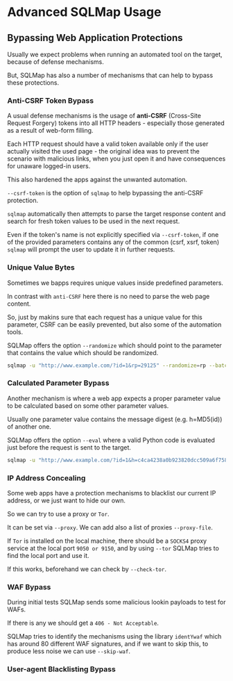# Advanced SQLMap Usage

## Bypassing Web Application Protections

Usually we expect problems when running an automated tool on the target, because of defense mechanisms.

But, SQLMap has also a number of mechanisms that can help to bypass these protections.

### Anti-CSRF Token Bypass

A usual defense mechanisms is the usage of **anti-CSRF** (Cross-Site Request Forgery) tokens into all HTTP headers - especially those generated as a result of web-form filling.

Each HTTP request should have a valid token available only if the user actually visited the used page - the original idea was to prevent the scenario with malicious links, when you just open it and have consequences for unaware logged-in users.

This also hardened the apps against the unwanted automation.

`--csrf-token` is the option of `sqlmap` to help bypassing the anti-CSRF protection.

`sqlmap` automatically then attempts to parse the target response content and search for fresh token values to be used in the next request.

Even if the token's name is not explicitly specified via `--csrf-token`, if one of the provided parameters contains any of the common (csrf, xsrf, token) `sqlmap` will prompt the user to update it in further requests.

### Unique Value Bytes

Sometimes we bapps requires unique values inside predefined parameters.

In contrast with `anti-CSRF` here there is no need to parse the web page content.

So, just by makins sure that each request has a unique value for this parameter, CSRF can be easily prevented, but also some of the automation tools.

SQLMap offers the option `--randomize` which should point to the parameter that contains the value which should be randomized.

```sh
sqlmap -u "http://www.example.com/?id=1&rp=29125" --randomize=rp --batch -v 5 | grep URI
```

### Calculated Parameter Bypass

Another mechanism is where a web app expects a proper parameter value to be calculated based on some other parameter values.

Usually one parameter value contains the message digest (e.g. h=MD5(id)) of another one.

SQLMap offers the option `--eval` where a valid Python code is evaluated just before the request is sent to the target.

```sh
sqlmap -u "http://www.example.com/?id=1&h=c4ca4238a0b923820dcc509a6f75849b" --eval="import hashlib; h=hashlib.md5(id).hexdigest()" --batch -v 5 | grep URI
```

### IP Address Concealing

Some web apps have a protection mechanisms to blacklist our current IP address, or we just want to hide our own.

So we can try to use a proxy or `Tor`.

It can be set via `--proxy`. We can add also a list of proxies `--proxy-file`.

If `Tor` is installed on the local machine, there should be a `SOCKS4` proxy service at the local port `9050 or 9150`, and by using `--tor` SQLMap tries to find the local port and use it.

If this works, beforehand we can check by `--check-tor`.

### WAF Bypass

During initial tests SQLMap sends some malicious lookin payloads to test for WAFs.

If there is any we should get a `406 - Not Acceptable`.

SQLMap tries to identify the mechanisms using the library `identYwaf` which has around 80 different WAF signatures, and if we want to skip this, to produce less noise we can use `--skip-waf`.

### User-agent Blacklisting Bypass

